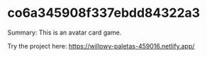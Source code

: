 # co6a345908f337ebdd84322a3

Summary:
This is an avatar card game.

Try the project here:
https://willowy-paletas-459016.netlify.app/
